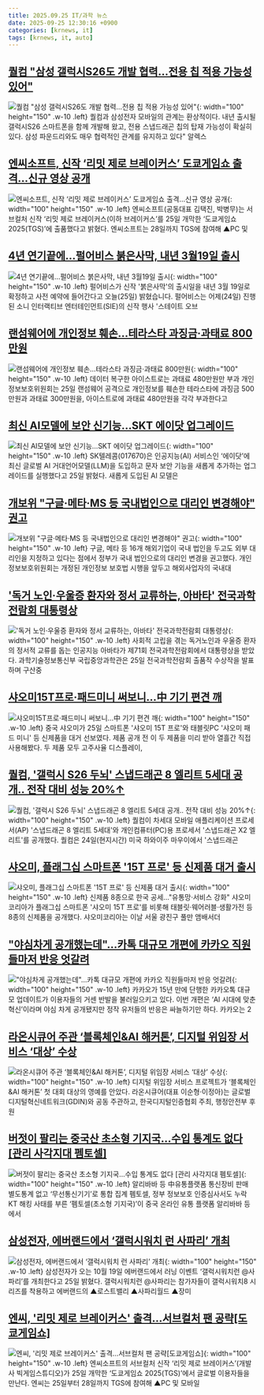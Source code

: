 ```yaml
---
title: 2025.09.25 IT/과학 뉴스
date: 2025-09-25 12:30:16 +0900
categories: [krnews, it]
tags: [krnews, it, auto]
---
```

## [퀄컴 "삼성 갤럭시S26도 개발 협력…전용 칩 적용 가능성 있어"](https://n.news.naver.com/mnews/article/092/0002391870)

![퀄컴 "삼성 갤럭시S26도 개발 협력…전용 칩 적용 가능성 있어"](https://mimgnews.pstatic.net/image/origin/092/2025/09/25/2391870.jpg?type=nf220_150){: width="100" height="150" .w-10 .left}
퀄컴과 삼성전자 모바일의 관계는 환상적이다. 내년 출시될 갤럭시S26 스마트폰을 함께 개발해 왔고, 전용 스냅드래곤 칩의 탑재 가능성이 확실히 있다. 삼성 파운드리와도 매우 협력적인 관계를 유지하고 있다" 알렉스

## [엔씨소프트, 신작 ‘리밋 제로 브레이커스’ 도쿄게임쇼 출격…신규 영상 공개](https://n.news.naver.com/mnews/article/009/0005564684)

![엔씨소프트, 신작 ‘리밋 제로 브레이커스’ 도쿄게임쇼 출격…신규 영상 공개](https://mimgnews.pstatic.net/image/origin/009/2025/09/25/5564684.jpg?type=nf220_150){: width="100" height="150" .w-10 .left}
엔씨소프트(공동대표 김택진, 박병무)는 서브컬처 신작 ‘리밋 제로 브레이커스(이하 브레이커스’를 25일 개막한 ‘도쿄게임쇼 2025(TGS)’에 출품했다고 밝혔다. 엔씨소프트는 28일까지 TGS에 참여해 ▲PC 및

## [4년 연기끝에…펄어비스 붉은사막, 내년 3월19일 출시](https://n.news.naver.com/mnews/article/374/0000465569)

![4년 연기끝에…펄어비스 붉은사막, 내년 3월19일 출시](https://mimgnews.pstatic.net/image/origin/374/2025/09/25/465569.jpg?type=nf220_150){: width="100" height="150" .w-10 .left}
펄어비스가 신작 '붉은사막'의 출시일을 내년 3월 19일로 확정하고 사전 예약에 들어간다고 오늘(25일) 밝혔습니다. 펄어비스는 어제(24일) 진행된 소니 인터랙티브 엔터테인먼트(SIE)의 신작 행사 '스테이트 오브

## [랜섬웨어에 개인정보 훼손…테라스타 과징금·과태료 800만원](https://n.news.naver.com/mnews/article/001/0015648352)

![랜섬웨어에 개인정보 훼손…테라스타 과징금·과태료 800만원](https://mimgnews.pstatic.net/image/origin/001/2025/09/25/15648352.jpg?type=nf220_150){: width="100" height="150" .w-10 .left}
데이터 복구한 아이스트로는 과태료 480만원만 부과 개인정보보호위원회는 25일 랜섬웨어 공격으로 개인정보를 훼손한 테라스타에 과징금 500만원과 과태료 300만원을, 아이스트로에 과태료 480만원을 각각 부과한다고

## [최신 AI모델에 보안 신기능…SKT 에이닷 업그레이드](https://n.news.naver.com/mnews/article/011/0004537298)

![최신 AI모델에 보안 신기능…SKT 에이닷 업그레이드](https://mimgnews.pstatic.net/image/origin/011/2025/09/25/4537298.jpg?type=nf220_150){: width="100" height="150" .w-10 .left}
SK텔레콤(017670)은 인공지능(AI) 서비스인 ‘에이닷’에 최신 글로벌 AI 거대언어모델(LLM)을 도입하고 문자 보안 기능을 새롭게 추가하는 업그레이드를 실행했다고 25일 밝혔다. 새롭게 도입된 AI 모델은

## [개보위 "구글·메타·MS 등 국내법인으로 대리인 변경해야" 권고](https://n.news.naver.com/mnews/article/421/0008508321)

![개보위 "구글·메타·MS 등 국내법인으로 대리인 변경해야" 권고](https://mimgnews.pstatic.net/image/origin/421/2025/09/25/8508321.jpg?type=nf220_150){: width="100" height="150" .w-10 .left}
구글, 메타 등 16개 해외기업이 국내 법인을 두고도 외부 대리인을 지정하고 있다는 점에서 정부가 국내 법인으로의 대리인 변경을 권고했다. 개인정보보호위원회는 개정된 개인정보 보호법 시행을 앞두고 해외사업자의 국내대

## ['독거 노인·우울증 환자와 정서 교류하는, 아바타' 전국과학전람회 대통령상](https://n.news.naver.com/mnews/article/003/0013504959)

!['독거 노인·우울증 환자와 정서 교류하는, 아바타' 전국과학전람회 대통령상](https://mimgnews.pstatic.net/image/origin/003/2025/09/25/13504959.jpg?type=nf220_150){: width="100" height="150" .w-10 .left}
사회적 고립을 겪는 독거노인과 우울증 환자의 정서적 교류를 돕는 인공지능 아바타가 제71회 전국과학전람회에서 대통령상을 받았다. 과학기술정보통신부 국립중앙과학관은 25일 전국과학전람회 출품작 수상작을 발표하며 구산중

## [샤오미15T프로·패드미니 써보니...中 기기 편견 깨](https://n.news.naver.com/mnews/article/031/0000968238)

![샤오미15T프로·패드미니 써보니...中 기기 편견 깨](https://mimgnews.pstatic.net/image/origin/031/2025/09/25/968238.jpg?type=nf220_150){: width="100" height="150" .w-10 .left}
중국 샤오미가 25일 스마트폰 '샤오미 15T 프로'와 태블릿PC '샤오미 패드 미니' 등 신제품을 대거 선보였다. 제품 공개 전 이 두 제품을 미리 받아 열흘간 직접 사용해봤다. 두 제품 모두 고주사율 디스플레이,

## [퀄컴, '갤럭시 S26 두뇌' 스냅드래곤 8 엘리트 5세대 공개.. 전작 대비 성능 20%↑](https://n.news.naver.com/mnews/article/014/0005411964)

![퀄컴, '갤럭시 S26 두뇌' 스냅드래곤 8 엘리트 5세대 공개.. 전작 대비 성능 20%↑](https://mimgnews.pstatic.net/image/origin/014/2025/09/25/5411964.jpg?type=nf220_150){: width="100" height="150" .w-10 .left}
퀄컴이 차세대 모바일 애플리케이션 프로세서(AP) '스냅드래곤 8 엘리트 5세대'와 개인컴퓨터(PC)용 프로세서 '스냅드래곤 X2 엘리트'를 공개했다. 퀄컴은 24일(현지시간) 미국 하와이주 마우이에서 '스냅드래곤

## [샤오미, 플래그십 스마트폰 '15T 프로' 등 신제품 대거 출시](https://n.news.naver.com/mnews/article/001/0015648313)

![샤오미, 플래그십 스마트폰 '15T 프로' 등 신제품 대거 출시](https://mimgnews.pstatic.net/image/origin/001/2025/09/25/15648313.jpg?type=nf220_150){: width="100" height="150" .w-10 .left}
신제품 8종으로 한국 공세…"유통망·서비스 강화" 샤오미코리아가 플래그십 스마트폰 '샤오미 15T 프로'를 비롯해 태블릿·웨어러블·생활가전 등 8종의 신제품을 공개했다. 샤오미코리아는 이날 서울 광진구 풀만 앰배서더

## ["야심차게 공개했는데"…카톡 대규모 개편에 카카오 직원들마저 반응 엇갈려](https://n.news.naver.com/mnews/article/011/0004537160)

!["야심차게 공개했는데"…카톡 대규모 개편에 카카오 직원들마저 반응 엇갈려](https://mimgnews.pstatic.net/image/origin/011/2025/09/24/4537160.jpg?type=nf220_150){: width="100" height="150" .w-10 .left}
카카오가 15년 만에 단행한 카카오톡 대규모 업데이트가 이용자들의 거센 반발을 불러일으키고 있다. 이번 개편은 ‘AI 시대에 맞춘 혁신’이라며 야심 차게 공개됐지만 정작 유저들의 반응은 싸늘하기만 하다. 카카오는 2

## [라온시큐어 주관 ‘블록체인&AI 해커톤’, 디지털 위임장 서비스 ‘대상’ 수상](https://n.news.naver.com/mnews/article/138/0002205836)

![라온시큐어 주관 ‘블록체인&AI 해커톤’, 디지털 위임장 서비스 ‘대상’ 수상](https://mimgnews.pstatic.net/image/origin/138/2025/09/25/2205836.jpg?type=nf220_150){: width="100" height="150" .w-10 .left}
디지털 위임장 서비스 프로젝트가 ‘블록체인&AI 해커톤’ 첫 대회 대상의 영예를 안았다. 라온시큐어(대표 이순형·이정아)는 글로벌디지털혁신네트워크(GDIN)와 공동 주관하고, 한국디지털인증협회 주최, 행정안전부 후원

## [버젓이 팔리는 중국산 초소형 기지국…수입 통계도 없다 [관리 사각지대 펨토셀]](https://n.news.naver.com/mnews/article/016/0002534767)

![버젓이 팔리는 중국산 초소형 기지국…수입 통계도 없다 [관리 사각지대 펨토셀]](https://mimgnews.pstatic.net/image/origin/016/2025/09/25/2534767.jpg?type=nf220_150){: width="100" height="150" .w-10 .left}
알리바바 등 中유통플랫폼 통신장비 판매 별도통계 없고 ‘무선통신기기’로 통합 집계 펨토셀, 정부 정보보호 인증심사서도 누락 KT 해킹 사태를 부른 ‘펨토셀(초소형 기지국)’이 중국 온라인 유통 플랫폼 알리바바 등에서

## [삼성전자, 에버랜드에서 ‘갤럭시워치 런 사파리’ 개최](https://n.news.naver.com/mnews/article/366/0001110874)

![삼성전자, 에버랜드에서 ‘갤럭시워치 런 사파리’ 개최](https://mimgnews.pstatic.net/image/origin/366/2025/09/25/1110874.jpg?type=nf220_150){: width="100" height="150" .w-10 .left}
삼성전자가 오는 10월 19일 에버랜드에서 러닝 이벤트 ‘갤럭시워치런 @사파리’를 개최한다고 25일 밝혔다. 갤럭시워치런 @사파리는 참가자들이 갤럭시워치8 시리즈를 착용하고 에버랜드의 ▲로스트밸리 ▲사파리월드 ▲장미

## [엔씨, '리밋 제로 브레이커스' 출격…서브컬처 팬 공략[도쿄게임쇼]](https://n.news.naver.com/mnews/article/003/0013504913)

![엔씨, '리밋 제로 브레이커스' 출격…서브컬처 팬 공략[도쿄게임쇼]](https://mimgnews.pstatic.net/image/origin/003/2025/09/25/13504913.jpg?type=nf220_150){: width="100" height="150" .w-10 .left}
엔씨소프트의 서브컬처 신작 ‘리밋 제로 브레이커스’(개발사 빅게임스튜디오)가 25일 개막한 ‘도쿄게임쇼 2025(TGS)’에서 글로벌 이용자들을 만난다. 엔씨는 25일부터 28일까지 TGS에 참여해 ▲PC 및 모바일

